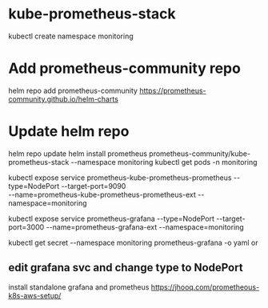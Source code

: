 # kube-prometheus-stack

kubectl create namespace monitoring

# Add prometheus-community repo
helm repo add prometheus-community https://prometheus-community.github.io/helm-charts

# Update helm repo
helm repo update
helm install prometheus prometheus-community/kube-prometheus-stack --namespace monitoring
kubectl get pods -n monitoring

kubectl expose service prometheus-kube-prometheus-prometheus  --type=NodePort --target-port=9090   \
--name=prometheus-kube-prometheus-prometheus-ext --namespace=monitoring

kubectl expose service prometheus-grafana --type=NodePort --target-port=3000 --name=prometheus-grafana-ext --namespace=monitoring

kubectl get secret --namespace monitoring prometheus-grafana -o yaml
or 

edit grafana svc and change type to NodePort
---

install standalone grafana and prometheus
https://jhooq.com/prometheous-k8s-aws-setup/


